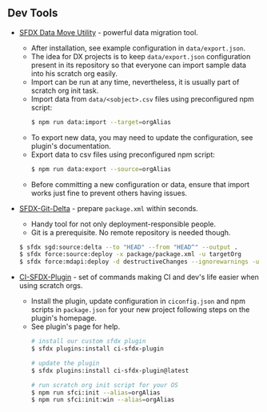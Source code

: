 
## Dev Tools

* [SFDX Data Move Utility](https://help.sfdmu.com/) - powerful data migration tool.
    * After installation, see example configuration in `data/export.json`.
    * The idea for DX projects is to keep `data/export.json` configuration present in its repository so that everyone can import sample data into his scratch org easily.
    * Import can be run at any time, nevertheless, it is usually part of scratch org init task.
    * Import data from `data/<sobject>.csv` files using preconfigured npm script:
        ```sh
        $ npm run data:import --target=orgAlias
        ```
    * To export new data, you may need to update the configuration, see plugin's documentation.
    * Export data to csv files using preconfigured npm script:
        ```sh
        $ npm run data:export --source=orgAlias
        ``` 
    * Before committing a new configuration or data, ensure that import works just fine to prevent others having issues.

* [SFDX-Git-Delta](https://github.com/scolladon/sfdx-git-delta) - prepare `package.xml` within seconds.
    * Handy tool for not only deployment-responsible people.
    * Git is a prerequisite. No remote repository is needed though.
    ```sh
    $ sfdx sgd:source:delta --to "HEAD" --from "HEAD^" --output .
    $ sfdx force:source:deploy -x package/package.xml -u targetOrg
    $ sfdx force:mdapi:deploy -d destructiveChanges --ignorewarnings -u targetOrg
    ```

* [CI-SFDX-Plugin](https://www.npmjs.com/package/ci-sfdx-plugin) - set of commands making CI and dev's life easier when using scratch orgs.
  * Install the plugin, update configuration in `ciconfig.json` and npm scripts in `package.json` for your new project following steps on the plugin's homepage.
  * See plugin's page for help.
    ```sh
    # install our custom sfdx plugin
    $ sfdx plugins:install ci-sfdx-plugin
    
    # update the plugin
    $ sfdx plugins:install ci-sfdx-plugin@latest
    
    # run scratch org init script for your OS
    $ npm run sfci:init --alias=orgAlias
    $ npm run sfci:init:win --alias=orgAlias
    ```